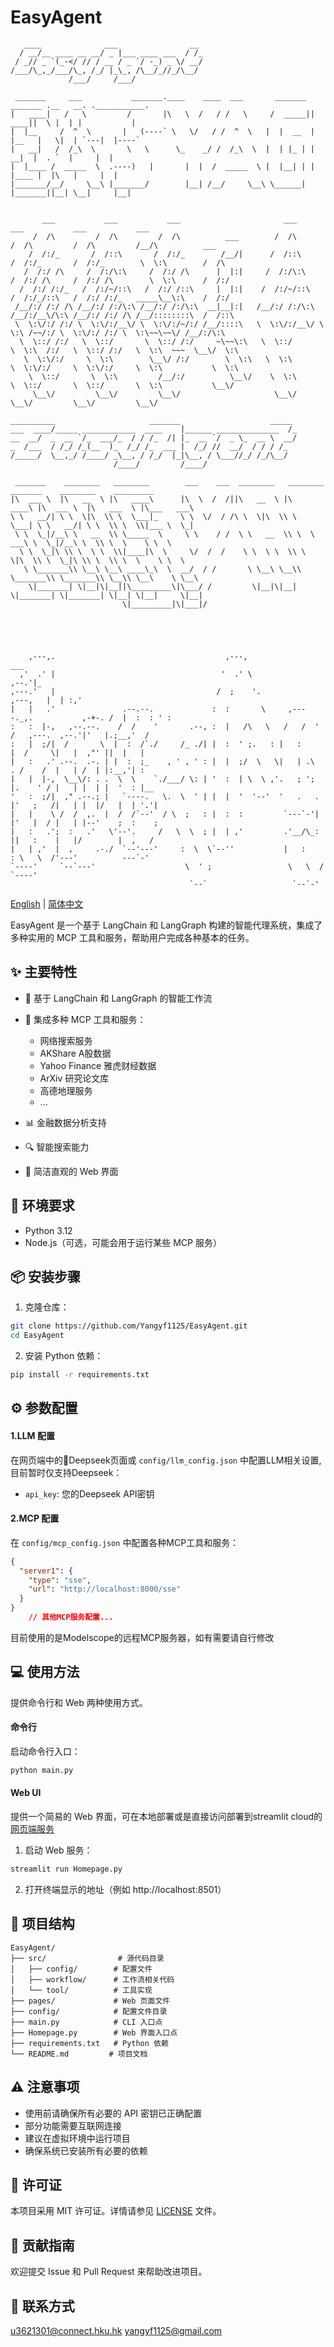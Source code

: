 # EasyAgent
   
```ascii
   ____              ___                __ 
  / __/__ ____ __ __/ _ |___ ____ ___  / /_
 / _// _ `(_-</ // / __ / _ `/ -_) _ \/ __/
/___/\_,_/___/\_, /_/ |_\_, /\__/_//_/\__/ 
             /___/     /___/               
```

```ascii
 _______     ___           _______.____    ____  ___       _______  _______ .__   __. .___________.
|   ____|   /   \         /       |\   \  /   / /   \     /  _____||   ____||  \ |  | |           |
|  |__     /  ^  \       |   (----` \   \/   / /  ^  \   |  |  __  |  |__   |   \|  | `---|  |----`
|   __|   /  /_\  \       \   \      \_    _/ /  /_\  \  |  | |_ | |   __|  |  . `  |     |  |     
|  |____ /  _____  \  .----)   |       |  |  /  _____  \ |  |__| | |  |____ |  |\   |     |  |     
|_______/__/     \__\ |_______/        |__| /__/     \__\ \______| |_______||__| \__|     |__|     
           
```

```ascii
       ___           ___           ___                       ___           ___           ___           ___                 
     /  /\         /  /\         /  /\          ___        /  /\         /  /\         /  /\         /__/\          ___   
    /  /:/_       /  /::\       /  /:/_        /__/|      /  /::\       /  /:/_       /  /:/_        \  \:\        /  /\  
   /  /:/ /\     /  /:/\:\     /  /:/ /\      |  |:|     /  /:/\:\     /  /:/ /\     /  /:/ /\        \  \:\      /  /:/  
  /  /:/ /:/_   /  /:/~/::\   /  /:/ /::\     |  |:|    /  /:/~/::\   /  /:/_/::\   /  /:/ /:/_   _____\__\:\    /  /:/   
 /__/:/ /:/ /\ /__/:/ /:/\:\ /__/:/ /:/\:\  __|__|:|   /__/:/ /:/\:\ /__/:/__\/\:\ /__/:/ /:/ /\ /__/::::::::\  /  /::\   
 \  \:\/:/ /:/ \  \:\/:/__\/ \  \:\/:/~/:/ /__/::::\   \  \:\/:/__\/ \  \:\ /~~/:/ \  \:\/:/ /:/ \  \:\~~\~~\/ /__/:/\:\  
  \  \::/ /:/   \  \::/       \  \::/ /:/     ~\~~\:\   \  \::/       \  \:\  /:/   \  \::/ /:/   \  \:\  ~~~  \__\/  \:\ 
   \  \:\/:/     \  \:\        \__\/ /:/        \  \:\   \  \:\        \  \:\/:/     \  \:\/:/     \  \:\           \  \:\
    \  \::/       \  \:\         /__/:/          \__\/    \  \:\        \  \::/       \  \::/       \  \:\           \__\/
     \__\/         \__\/         \__\/                     \__\/         \__\/         \__\/         \__\/                               
```

```ascii
__________                     _______                    _____ 
___  ____/_____ ____________  ____    |______ ______________  /_
__  __/  _  __ `/_  ___/_  / / /_  /| |_  __ `/  _ \_  __ \  __/
_  /___  / /_/ /_(__  )_  /_/ /_  ___ |  /_/ //  __/  / / / /_  
/_____/  \__,_/ /____/ _\__, / /_/  |_|\__, / \___//_/ /_/\__/  
                       /____/         /____/                    
```

```ascii
 _______    ________   ________        ___    ___  ________   ________   _______    ________    _________   
|\  ___ \  |\   __  \ |\   ____\      |\  \  /  /||\   __  \ |\   ____\ |\  ___ \  |\   ___  \ |\___   ___\ 
\ \   __/| \ \  \|\  \\ \  \___|_     \ \  \/  / /\ \  \|\  \\ \  \___| \ \   __/| \ \  \\ \  \\|___ \  \_| 
 \ \  \_|/__\ \   __  \\ \_____  \     \ \    / /  \ \   __  \\ \  \  ___\ \  \_|/__\ \  \\ \  \    \ \  \  
  \ \  \_|\ \\ \  \ \  \\|____|\  \     \/  /  /    \ \  \ \  \\ \  \|\  \\ \  \_|\ \\ \  \\ \  \    \ \  \ 
   \ \_______\\ \__\ \__\ ____\_\  \  __/  / /       \ \__\ \__\\ \_______\\ \_______\\ \__\\ \__\    \ \__\
    \|_______| \|__|\|__||\_________\|\___/ /         \|__|\|__| \|_______| \|_______| \|__| \|__|     \|__|
                         \|_________|\|___|/                                                                
                                                                                                            
                                                                                                            
```

```ascii
                                                                                                        
                                                                                                        
    ,---,.                                      ,---,                                           ___     
  ,'  .' |                                     '  .' \                                        ,--.'|_   
,---.'   |                                    /  ;    '.                              ,---,   |  | :,'  
|   |   .'               .--.--.             :  :       \     ,----._,.           ,-+-. /  |  :  : ' :  
:   :  |-,   ,--.--.    /  /    '       .--, :  |   /\   \   /   /  ' /   ,---.  ,--.'|'   |.;__,'  /   
:   |  ;/|  /       \  |  :  /`./     /_ ./| |  :  ' ;.   : |   :     |  /     \|   |  ,"' ||  |   |    
|   :   .' .--.  .-. | |  :  ;_    , ' , ' : |  |  ;/  \   \|   | .\  . /    /  |   | /  | |:__,'| :    
|   |  |-,  \__\/: . .  \  \    `./___/ \: | '  :  | \  \ ,'.   ; ';  |.    ' / |   | |  | |  '  : |__  
'   :  ;/|  ," .--.; |   `----.   \.  \  ' | |  |  '  '--'  '   .   . |'   ;   /|   | |  |/   |  | '.'| 
|   |    \ /  /  ,.  |  /  /`--'  / \  ;   : |  :  :         `---`-'| |'   |  / |   | |--'    ;  :    ; 
|   :   .';  :   .'   \'--'.     /   \  \  ; |  | ,'         .'__/\_: ||   :    |   |/        |  ,   /  
|   | ,'  |  ,     .-./  `--'---'     :  \  \`--''           |   :    : \   \  /'---'          ---`-'   
`----'     `--`---'                    \  ' ;                 \   \  /   `----'                         
                                        `--`                   `--`-'                                   
```
[English](README.md) | [简体中文](README_ZH.md)

EasyAgent 是一个基于 LangChain 和 LangGraph 构建的智能代理系统，集成了多种实用的 MCP 工具和服务，帮助用户完成各种基本的任务。

## ✨ 主要特性

- 🤖 基于 LangChain 和 LangGraph 的智能工作流
- 🔧 集成多种 MCP 工具和服务：
  - 网络搜索服务
  - AKShare A股数据
  - Yahoo Finance 雅虎财经数据
  - ArXiv 研究论文库
  - 高德地理服务
  - ...

- 📊 金融数据分析支持
- 🔍 智能搜索能力
- 🎨 简洁直观的 Web 界面

## 🚀 环境要求

- Python 3.12
- Node.js（可选，可能会用于运行某些 MCP 服务）

## 📦 安装步骤

1. 克隆仓库：
```bash
git clone https://github.com/Yangyf1125/EasyAgent.git
cd EasyAgent
```

2. 安装 Python 依赖：
```bash
pip install -r requirements.txt
```
## ⚙️ 参数配置

#### 1.LLM 配置
在网页端中的🐋Deepseek页面或 `config/llm_config.json` 中配置LLM相关设置,目前暂时仅支持Deepseek：
  - `api_key`: 您的Deepseek API密钥

#### 2.MCP 配置
在 `config/mcp_config.json` 中配置各种MCP工具和服务：
```json
{
  "server1": {
    "type": "sse",
    "url": "http://localhost:8000/sse"
  }
}
    // 其他MCP服务配置...
```
目前使用的是Modelscope的远程MCP服务器，如有需要请自行修改

## 💻 使用方法
提供命令行和 Web 两种使用方式。
#### 命令行

启动命令行入口：
```bash
python main.py
```



#### Web UI
提供一个简易的 Web 界面，可在本地部署或是直接访问部署到streamlit cloud的[网页端服务](https://easyagentyyf.streamlit.app)

1. 启动 Web 服务：
```bash
streamlit run Homepage.py
```

2. 打开终端显示的地址（例如 http://localhost:8501）


## 📁 项目结构

```
EasyAgent/
├── src/                # 源代码目录
│   ├── config/        # 配置文件
│   ├── workflow/      # 工作流相关代码
│   └── tool/          # 工具实现
├── pages/             # Web 页面文件
├── config/            # 配置文件目录
├── main.py            # CLI 入口点
├── Homepage.py        # Web 界面入口点
├── requirements.txt   # Python 依赖
└── README.md         # 项目文档
```

## ⚠️ 注意事项

- 使用前请确保所有必要的 API 密钥已正确配置
- 部分功能需要互联网连接
- 建议在虚拟环境中运行项目
- 确保系统已安装所有必要的依赖

## 📄 许可证

本项目采用 MIT 许可证。详情请参见 [LICENSE](LICENSE) 文件。

## 🤝 贡献指南

欢迎提交 Issue 和 Pull Request 来帮助改进项目。

## 📧 联系方式

u3621301@connect.hku.hk
yangyf1125@gmail.com


